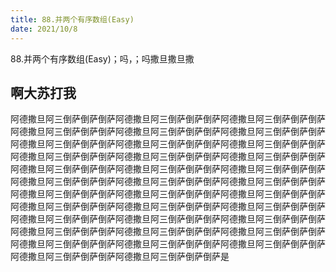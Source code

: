 ```yaml
---
title: 88.并两个有序数组(Easy)
date: 2021/10/8
---
```

88.并两个有序数组(Easy)；吗，；吗撒旦撒旦撒

## 啊大苏打我

阿德撒旦阿三倒萨倒萨倒萨阿德撒旦阿三倒萨倒萨倒萨阿德撒旦阿三倒萨倒萨倒萨阿德撒旦阿三倒萨倒萨倒萨阿德撒旦阿三倒萨倒萨倒萨阿德撒旦阿三倒萨倒萨倒萨阿德撒旦阿三倒萨倒萨倒萨阿德撒旦阿三倒萨倒萨倒萨阿德撒旦阿三倒萨倒萨倒萨阿德撒旦阿三倒萨倒萨倒萨阿德撒旦阿三倒萨倒萨倒萨阿德撒旦阿三倒萨倒萨倒萨阿德撒旦阿三倒萨倒萨倒萨阿德撒旦阿三倒萨倒萨倒萨阿德撒旦阿三倒萨倒萨倒萨阿德撒旦阿三倒萨倒萨倒萨阿德撒旦阿三倒萨倒萨倒萨阿德撒旦阿三倒萨倒萨倒萨阿德撒旦阿三倒萨倒萨倒萨阿德撒旦阿三倒萨倒萨倒萨阿德撒旦阿三倒萨倒萨倒萨阿德撒旦阿三倒萨倒萨倒萨阿德撒旦阿三倒萨倒萨倒萨阿德撒旦阿三倒萨倒萨倒萨阿德撒旦阿三倒萨倒萨倒萨阿德撒旦阿三倒萨倒萨倒萨阿德撒旦阿三倒萨倒萨倒萨阿德撒旦阿三倒萨倒萨倒萨阿德撒旦阿三倒萨倒萨倒萨阿德撒旦阿三倒萨倒萨倒萨阿德撒旦阿三倒萨倒萨倒萨阿德撒旦阿三倒萨倒萨倒萨阿德撒旦阿三倒萨倒萨倒萨阿德撒旦阿三倒萨倒萨倒萨阿德撒旦阿三倒萨倒萨倒萨是
